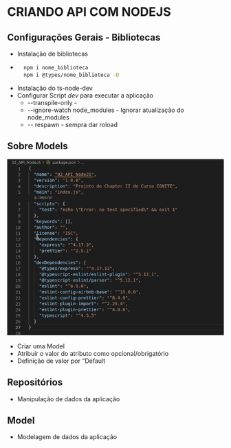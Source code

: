 # CRIANDO API COM NODEJS

## Configurações Gerais - Bibliotecas

  * Instalação de bibliotecas 
  * 
    ```bash 
      npm i nome_biblioteca
      npm i @types/nome_biblioteca -D
    ```
  * Instalação do ts-node-dev
  * Configurar Script *dev* para executar a aplicação
    * --transpile-only - 
    * --ignore-watch node_modules - Ignorar atualização do node_modules
    * -- respawn - sempra dar roload
    
## Sobre Models

  ![Event Loop](./.github/bibliotecas.gif)

  * Criar uma Model
  * Atribuir o valor do atributo como opcional/obrigatório
  * Definição de valor por "Default

## Repositórios

  * Manipulação de dados da aplicação
  
## Model

  * Modelagem de dados da aplicação
  